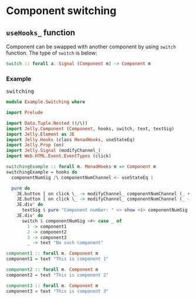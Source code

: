 # Component switching

## `useHooks_` function

Component can be swapped with another component by using `switch` function. The type of `switch` is below:

```purescript
switch :: forall a. Signal (Component m) -> Component m
```

### Example

<pre class="preview">switching</pre>

```purescript
module Example.Switching where

import Prelude

import Data.Tuple.Nested ((/\))
import Jelly.Component (Component, hooks, switch, text, textSig)
import Jelly.Element as JE
import Jelly.Hooks (class MonadHooks, useStateEq)
import Jelly.Prop (on)
import Jelly.Signal (modifyChannel_)
import Web.HTML.Event.EventTypes (click)

switchingExample :: forall m. MonadHooks m => Component m
switchingExample = hooks do
  componentNumSig /\ componentNumChannel <- useStateEq 1

  pure do
    JE.button [ on click \_ -> modifyChannel_ componentNumChannel (_ + 1) ] $ text "Increment"
    JE.button [ on click \_ -> modifyChannel_ componentNumChannel (_ - 1) ] $ text "Decrement"
    JE.div' do
      textSig $ pure "Component number: " <> show <$> componentNumSig
    JE.div' do
      switch $ componentNumSig <#> case _ of
        1 -> component1
        2 -> component2
        3 -> component3
        _ -> text "No such component"

component1 :: forall m. Component m
component1 = text "This is component 1"

component2 :: forall m. Component m
component2 = text "This is component 2"

component3 :: forall m. Component m
component3 = text "This is component 3"

```

